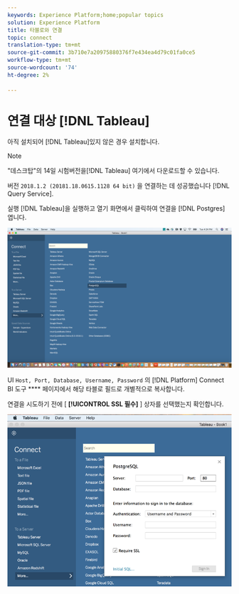 ```yaml
---
keywords: Experience Platform;home;popular topics
solution: Experience Platform
title: 타블로와 연결
topic: connect
translation-type: tm+mt
source-git-commit: 3b710e7a20975880376f7e434ea4d79c01fa0ce5
workflow-type: tm+mt
source-wordcount: '74'
ht-degree: 2%

---
```



# 연결 대상 [!DNL Tableau]

아직 설치되어 [!DNL Tableau]있지 않은 경우 설치합니다.

>[!NOTE]
>
>&quot;데스크탑&quot;의 14일 시험버전을[!DNL Tableau] 여기에서 [](https://www.tableau.com/products/desktop/download)다운로드할 수 있습니다.
>    
> 버전 `2018.1.2 (20181.18.0615.1128 64 bit)` 을 연결하는 데 성공했습니다 [!DNL Query Service].

실행 [!DNL Tableau]을 실행하고 열기 화면에서 클릭하여 연결을 [!DNL Postgres] 엽니다.

![이미지](../images/clients/tableau/open-connection.png)

UI `Host, Port, Database, Username, Password` 의 [!DNL Platform] Connect BI 도구 **** 페이지에서 해당 타블로 필드로 개별적으로 복사합니다.

연결을 시도하기 전에 [ **[!UICONTROL SSL 필수]** ] 상자를 선택했는지 확인합니다.

![이미지](../images/clients/tableau/ssl-required.png)